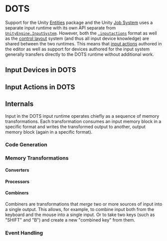 # DOTS

Support for the Unity [Entities](...) package and the Unity [Job System](...) uses a separate input runtime with its own API separate from [`UnityEngine.InputSystem`](../api/UnityEngine.InputSystem.InputSystem.html). However, both the [`.inputactions`](./Actions.md) format as well as the [control layout](./Layouts.md) system (and thus all input device knowledge) are shared between the two runtimes. This means that [input actions](./Actions.md) authored in the editor as well as support for devices authored for the input system generally transfers directly to the DOTS runtime without additional work.

## Input Devices in DOTS

## Input Actions in DOTS

## Internals

Input in the DOTS input runtime operates chiefly as a sequence of memory transformations. Each transformation consumes an input memory block in a specific format and writes the transformed output to another, output memory block (again in a specific format).

### Code Generation

### Memory Transformations

#### Converters

#### Processors

#### Combiners

Combiners are transformations that *merge* two or more sources of input into a single output. This allows, for example, to combine input both from the keyboard and the mouse into a single input. Or to take two keys (such as "SHIFT" and "B") and create a new "combined key" from them.

### Event Handling

